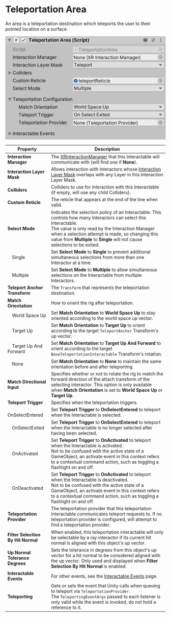 # Teleportation Area

An area is a teleportation destination which teleports the user to their pointed location on a surface.

![TeleportationArea component](images/teleportation-area.png)

| **Property** | **Description** |
|---|---|
| **Interaction Manager** | The [XRInteractionManager](xr-interaction-manager.md) that this Interactable will communicate with (will find one if **None**). |
| **Interaction Layer Mask** | Allows interaction with Interactors whose [Interaction Layer Mask](interaction-layers.md) overlaps with any Layer in this Interaction Layer Mask. |
| **Colliders** | Colliders to use for interaction with this Interactable (if empty, will use any child Colliders). |
| **Custom Reticle** | The reticle that appears at the end of the line when valid. |
| **Select Mode** | Indicates the selection policy of an Interactable. This controls how many Interactors can select this Interactable.<br />The value is only read by the Interaction Manager when a selection attempt is made, so changing this value from **Multiple** to **Single** will not cause selections to be exited. |
| &emsp;Single | Set **Select Mode** to **Single** to prevent additional simultaneous selections from more than one Interactor at a time. |
| &emsp;Multiple | Set **Select Mode** to **Multiple** to allow simultaneous selections on the Interactable from multiple Interactors. |
| **Teleport Anchor Transform** | The `Transform` that represents the teleportation destination. |
| **Match Orientation** | How to orient the rig after teleportation. |
| &emsp;World Space Up | Set **Match Orientation** to **World Space Up** to stay oriented according to the world space up vector. |
| &emsp;Target Up | Set **Match Orientation** to **Target Up** to orient according to the target `TeleportAnchor` Transform's up vector. |
| &emsp;Target Up And Forward | Set **Match Orientation** to **Target Up And Forward** to orient according to the target `BaseTeleportationInteractable` Transform's rotation.|
| &emsp;None | Set **Match Orientation** to **None** to maintain the same orientation before and after teleporting. |
|**Match Directional Input**|Specifies whether or not to rotate the rig to match the forward direction of the attach transform of the selecting interactor. This option is only available when **Match Orientation** is set to **World Space Up** or **Target Up**.|
| **Teleport Trigger** | Specifies when the teleportation triggers. |
| &emsp;OnSelectEntered | Set **Teleport Trigger** to **OnSelectEntered** to teleport when the Interactable is selected. |
| &emsp;OnSelectExited | Set **Teleport Trigger** to **OnSelectEntered** to teleport when the Interactable is no longer selected after having been selected. |
| &emsp;OnActivated | Set **Teleport Trigger** to **OnActivated** to teleport when the Interactable is activated.<br />Not to be confused with the active state of a GameObject, an activate event in this context refers to a contextual command action, such as toggling a flashlight on and off. |
| &emsp;OnDeactivated | Set **Teleport Trigger** to **OnActivated** to teleport when the Interactable is deactivated.<br />Not to be confused with the active state of a GameObject, an activate event in this context refers to a contextual command action, such as toggling a flashlight on and off. |
| **Teleportation Provider** | The teleportation provider that this teleportation interactable communicates teleport requests to. If no teleportation provider is configured, will attempt to find a teleportation provider. |
| **Filter Selection By Hit Normal** | When enabled, this teleportation interactable will only be selectable by a ray interactor if its current hit normal is aligned with this object's up vector. |
| **Up Normal Tolerance Degrees** | Sets the tolerance in degrees from this object's up vector for a hit normal to be considered aligned with the up vector. Only used and displayed when **Filter Selection By Hit Normal** is enabled. |
| **Interactable Events** | For other events, see the [Interactable Events](interactable-events.md) page. |
| **Teleporting** | Gets or sets the event that Unity calls when queuing to teleport via `TeleportationProvider`.<br />The `TeleportingEventArgs` passed to each listener is only valid while the event is invoked, do not hold a reference to it. |